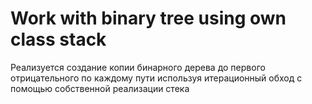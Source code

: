 # Work with binary tree using own class stack
Реализуется создание копии бинарного дерева до первого отрицательного по каждому пути используя итерационный обход с помощью собственной реализации стека
